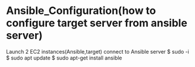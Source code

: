 # Ansible_Configuration(how to configure target server from ansible server)

Launch 2 EC2 instances(Ansible,target)
connect to Ansible server
$ sudo -i 
$ sudo apt update 
$ sudo apt-get install ansible
